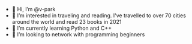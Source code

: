 - 👋 Hi, I’m @v-park
- 👀 I’m interested in traveling and reading. I've travelled to over 70 cities around the world and read 23 books in 2021
- 🌱 I’m currently learning Python and C++
- 💞️ I’m looking to network with programming beginners

<!---
v-park/v-park is a ✨ special ✨ repository because its `README.md` (this file) appears on your GitHub profile.
You can click the Preview link to take a look at your changes.
--->
